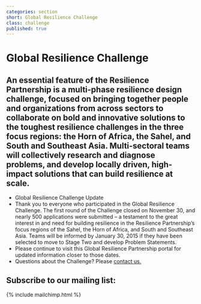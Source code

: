 ```yaml
---
categories: section
short: Global Resilience Challenge
class: challenge
published: true
---
```


# Global Resilience Challenge

## An essential feature of the Resilience Partnership is a multi-phase resilience design challenge, focused on bringing together people and organizations from across sectors to collaborate on bold and innovative solutions to the toughest resilience challenges in the three focus regions: the Horn of Africa, the Sahel, and South and Southeast Asia. Multi-sectoral teams will collectively research and diagnose problems, and develop locally driven, high-impact solutions that can build resilience at scale.

<ul>
	<li>Global Resilience Challenge Update</li>
	<li>Thank you to everyone who participated in the Global Resilience Challenge. The first round of the Challenge closed on November 30, and nearly 500 applications were submitted – a testament to the great interest in and need for building resilience in the Resilience Partnership’s focus regions of the Sahel, the Horn of Africa, and South and Southeast Asia. Teams will be informed by January 30, 2015 if they have been selected to move to Stage Two and develop Problem Statements.</li>
	<li>Please continue to visit this Global Resilience Partnership portal for updated information closer to those dates.</li>
	<li>Questions about the Challenge? Please <a href='mailto:challenge@globalresiliencepartnership.org'>contact us.</a></li>
	<!-- <li>
		<div class='row applies'>
			<a href='{{site.baseurl}}/challenge' class='apply button medium-centered medium-12 columns'>
				Proceed to guidelines and application
			</a>
		</div>
	</li> -->
</ul>

## Subscribe to our mailing list:
{% include mailchimp.html %}